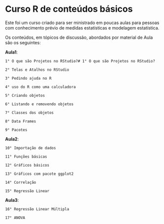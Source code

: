 # Curso R de conteúdos básicos

Este foi um curso criado para ser ministrado em poucas aulas para pessoas com conhecimento prévio de medidas estatísticas e modelagem estatística. 


Os conteúdos, em tópicos de discussão, abordados por material de Aula são os seguintes:

**Aula1**:

    1° O que são Projetos no RStudio?# 1° O que são Projetos no RStudio?
    
    2° Telas e Atalhos no RStudio
    
    3° Pedindo ajuda no R
    
    4° uso do R como uma calculadora
    
    5° Criando objetos
    
    6° Listando e removendo objetos
    
    7° Classes dos objetos
    
    8° Data Frames
    
    9° Pacotes

    
**Aula2**:

    10° Importação de dados
    
    11° Funções básicas
    
    12° Gráficos básicos
    
    13° Gráficos com pacote ggplot2
    
    14° Correlação
    
    15° Regressão Linear

    
**Aula3**:

    16° Regressão Linear Múltipla
    
    17° ANOVA
